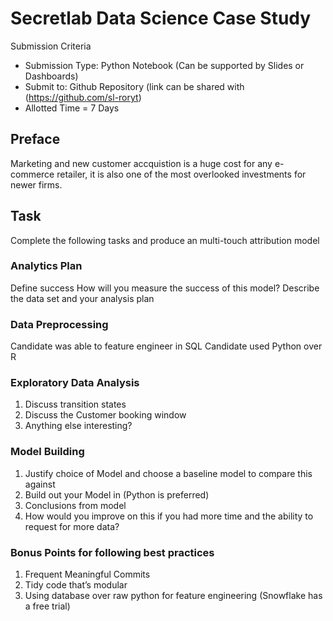 # Secretlab Data Science Case Study

Submission Criteria
- Submission Type: Python Notebook (Can be supported by Slides or Dashboards)
- Submit to: Github Repository (link can be shared with (https://github.com/sl-roryt)
- Allotted Time = 7 Days
## Preface
Marketing and new customer accquistion is a huge cost for any e-commerce retailer, it is also one of the most overlooked investments for newer firms.

## Task
Complete the following tasks and produce an multi-touch attribution model

### Analytics Plan
Define success How will you measure the success of this model?
Describe the data set and your analysis plan
### Data Preprocessing
Candidate was able to feature engineer in SQL
Candidate used Python over R
### Exploratory Data Analysis

1. Discuss transition states
2. Discuss the Customer booking window
3. Anything else interesting?
### Model Building
1. Justify choice of Model and choose a baseline model to compare this against
1. Build out your Model in (Python is preferred)
1. Conclusions from model
1. How would you improve on this if you had more time and the ability to request for more data?

### Bonus Points for following best practices
1. Frequent Meaningful Commits
1. Tidy code that’s modular
1. Using database over raw python for feature engineering (Snowflake has a free trial)
